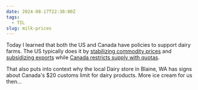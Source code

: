 ```yaml
---
date: 2024-08-17T22:30:00Z
tags:
  - TIL
slug: milk-prices
---
```

Today I learned that both the US and Canada have policies to support dairy farms. The US typically does it by [stabilizing commodity prices](https://en.wikipedia.org/wiki/Dairy_Price_Support_Program) and [subsidizing exports](https://www.fsa.usda.gov/news-room/news-releases/2023/usda-announces-additional-assistance-for-dairy-farmers) while [Canada restricts supply with quotas](https://en.wikipedia.org/wiki/Dairy_and_poultry_supply_management_in_Canada).

That also puts into context why the local Dairy store in Blaine, WA has signs about Canada's $20 customs limit for dairy products. More ice cream for us then...
